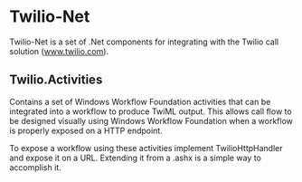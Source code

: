 Twilio-Net
==========

Twilio-Net is a set of .Net components for integrating with the Twilio call solution (www.twilio.com).


Twilio.Activities
-----------------

Contains a set of Windows Workflow Foundation activities that can be integrated into a workflow to produce TwiML output. This allows call flow to be designed visually using Windows Workflow Foundation when a workflow is properly exposed on a HTTP endpoint.

To expose a workflow using these activities implement TwilioHttpHandler and expose it on a URL. Extending it from a .ashx is a simple way to accomplish it.